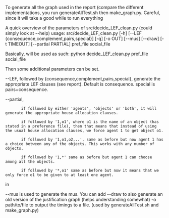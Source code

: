 To generate all the graph used in the report (compare the different implementations, 
you run generateAllTest.sh then make_graph.py. Careful, since it will take a good while to run everything

A quick overview of the parameters of src/decide_LEF_clean.py (could simply look at --help)
usage: src/decide_LEF_clean.py [-h] [--LEF {consequence,complement,pairs,special}] [-q] [-o OUT] [--mus]
                           [--draw] [-t TIMEOUT] [--partial PARTIAL]
                           pref_file social_file

Basically, will be used as such: 
python decide_LEF_clean.py pref_file social_file

Then some additional parameters can be set.

--LEF, followed by {consequence,complement,pairs,special}, generate the appropriate LEF clauses (see report). Default is consequence. special is pairs+consequence.

--partial, 

           if followed by either 'agents', 'objects' or 'both', it will generate the appropriate house allocation clauses.
           
           if followed by '1,o1', where o1 is the name of an object (has stated in a preference file), then that means that instead of using the usual house allocation clauses, we force agent 1 to get object o1.
           
           if followed by '1,o1,o2,..', same as before but now agent 1 has a choice between any of the objects. This works with any number of objects.
           
           if followed by '1,*' same as before but agent 1 can choose among all the objects. 
           
           if followed by '*,o1' same as before but now it means that we only force o1 to be given to at least one agent.
in 

--mus is used to generate the mus. You can add --draw to also generate an old version of the justification graph (helps understanding somewhat)
-o path/to/file to output the timings to a file. (used by generateAllTest.sh and make_graph.py)
